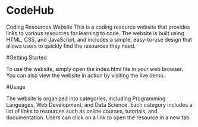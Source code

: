 # CodeHub
Coding Resources Website
This is a coding resource website that provides links to various resources for learning to code. The website is built using HTML, CSS, and JavaScript, and includes a simple, easy-to-use design that allows users to quickly find the resources they need.

#Getting Started

To use the website, simply open the index.html file in your web browser. You can also view the website in action by visiting the live demo.

#Usage

The website is organized into categories, including Programming Languages, Web Development, and Data Science. Each category includes a list of links to resources such as online courses, tutorials, and documentation. Users can click on a link to open the resource in a new tab.

